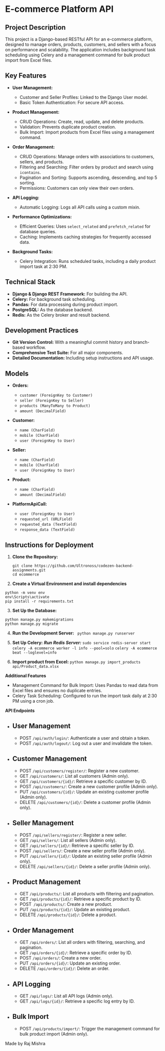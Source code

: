 # E-commerce Platform API

## Project Description

This project is a Django-based RESTful API for an e-commerce platform, designed to manage orders, products, customers, and sellers with a focus on performance and scalability. The application includes background task scheduling using Celery and a management command for bulk product import from Excel files.

## Key Features

- **User Management:**
  - Customer and Seller Profiles: Linked to the Django User model.
  - Basic Token Authentication: For secure API access.

- **Product Management:**
  - CRUD Operations: Create, read, update, and delete products.
  - Validation: Prevents duplicate product creation.
  - Bulk Import: Import products from Excel files using a management command.

- **Order Management:**
  - CRUD Operations: Manage orders with associations to customers, sellers, and products.
  - Filtering and Searching: Filter orders by product and search using `icontains`.
  - Pagination and Sorting: Supports ascending, descending, and top 5 sorting.
  - Permissions: Customers can only view their own orders.

- **API Logging:**
  - Automatic Logging: Logs all API calls using a custom mixin.

- **Performance Optimizations:**
  - Efficient Queries: Uses `select_related` and `prefetch_related` for database queries.
  - Caching: Implements caching strategies for frequently accessed data.

- **Background Tasks:**
  - Celery Integration: Runs scheduled tasks, including a daily product import task at 2:30 PM.

## Technical Stack

- **Django & Django REST Framework:** For building the API.
- **Celery:** For background task scheduling.
- **Pandas:** For data processing during product import.
- **PostgreSQL:** As the database backend.
- **Redis:** As the Celery broker and result backend.

## Development Practices

- **Git Version Control:** With a meaningful commit history and branch-based workflow.
- **Comprehensive Test Suite:** For all major components.
- **Detailed Documentation:** Including setup instructions and API usage.

## Models

- **Orders:** 
  - `customer (ForeignKey to Customer)`
  - `seller (ForeignKey to Seller)`
  - `products (ManyToMany to Product)`
  - `amount (DecimalField)`

- **Customer:**
  - `name (CharField)`
  - `mobile (CharField)`
  - `user (ForeignKey to User)`

- **Seller:**
  - `name (CharField)`
  - `mobile (CharField)`
  - `user (ForeignKey to User)`

- **Product:**
  - `name (CharField)`
  - `amount (DecimalField)`

- **PlatformApiCall:**
  - `user (ForeignKey to User)`
  - `requested_url (URLField)`
  - `requested_data (TextField)`
  - `response_data (TextField)`

## Instructions for Deployment

1. **Clone the Repository:**
   ```
   git clone https://github.com/Ultronoss/codezen-backend-assignments.git
   cd ecommerce
   ```

2. **Create a Virtual Environment and install dependencies**
```
python -m venv env
env\Scripts\activate
pip install -r requirements.txt
```

3. **Set Up the Database:**
```
python manage.py makemigrations
python manage.py migrate
```

4. **Run the Development Server:**
``` python manage.py runserver```

5. **Set Up Celery:**
        ***Run Redis Server:***
        `sudo service redis-server start`
```celery -A ecommerce worker -l info --pool=solo```
```celery -A ecommerce beat --loglevel=info```

6. **Import product from Excel:**
```python manage.py import_products api/Product_data.xlsx```


**Additional Features**
- Management Command for Bulk Import: Uses Pandas to read data from Excel files and ensures no duplicate entries.
- Celery Task Scheduling: Configured to run the import task daily at 2:30 PM using a cron job.

**API Endpoints**

- ## User Management

    - POST `/api/auth/login/`: Authenticate a user and obtain a token.
    - POST `/api/auth/logout/`: Log out a user and invalidate the token.

- ## Customer Management

    - POST `/api/customers/register/`: Register a new customer.
    - GET `/api/customers/`: List all customers (Admin only).
    - GET `/api/customers/{id}/`: Retrieve a specific customer by ID.
    - POST `/api/customers/`: Create a new customer profile (Admin only).
    - PUT `/api/customers/{id}/`: Update an existing customer profile (Admin only).
    - DELETE `/api/customers/{id}/`: Delete a customer profile (Admin only).

- ## Seller Management

    - POST `/api/sellers/register/`: Register a new seller.
    - GET `/api/sellers/`: List all sellers (Admin only).
    - GET `/api/sellers/{id}/`: Retrieve a specific seller by ID.
    - POST `/api/sellers/`: Create a new seller profile (Admin only).
    - PUT `/api/sellers/{id}/`: Update an existing seller profile (Admin only).
    - DELETE `/api/sellers/{id}/`: Delete a seller profile (Admin only).

- ## Product Management

    - GET `/api/products/`: List all products with filtering and pagination.
    - GET `/api/products/{id}/`: Retrieve a specific product by ID.
    - POST` /api/products/`: Create a new product.
    - PUT `/api/products/{id}/`: Update an existing product.
    - DELETE `/api/products/{id}/`: Delete a product.

- ## Order Management

    - GET `/api/orders/`: List all orders with filtering, searching, and pagination.
    - GET `/api/orders/{id}/`: Retrieve a specific order by ID.
    - POST `/api/orders/`: Create a new order.
    - PUT `/api/orders/{id}/`: Update an existing order.
    - DELETE `/api/orders/{id}/`: Delete an order.

- ## API Logging

    - GET `/api/logs/`: List all API logs (Admin only).
    - GET `/api/logs/{id}/`: Retrieve a specific log entry by ID.

- ## Bulk Import

    - POST `/api/products/import/`: Trigger the management command for bulk product import (Admin only).

Made by Raj Mishra